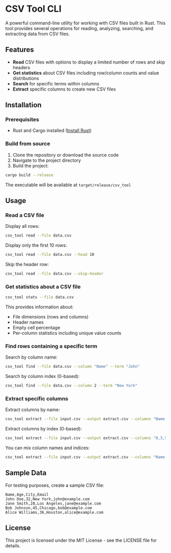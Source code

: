 # CSV Tool CLI

A powerful command-line utility for working with CSV files built in Rust. This tool provides several operations for reading, analyzing, searching, and extracting data from CSV files.

## Features

- **Read** CSV files with options to display a limited number of rows and skip headers
- **Get statistics** about CSV files including row/column counts and value distributions
- **Search** for specific terms within columns
- **Extract** specific columns to create new CSV files

## Installation

### Prerequisites

- Rust and Cargo installed ([Install Rust](https://www.rust-lang.org/tools/install))

### Build from source

1. Clone the repository or download the source code
2. Navigate to the project directory
3. Build the project:

```bash
cargo build --release
```

The executable will be available at `target/release/csv_tool`

## Usage

### Read a CSV file

Display all rows:

```bash
csv_tool read --file data.csv
```

Display only the first 10 rows:

```bash
csv_tool read --file data.csv --head 10
```

Skip the header row:

```bash
csv_tool read --file data.csv --skip-header
```

### Get statistics about a CSV file

```bash
csv_tool stats --file data.csv
```

This provides information about:
- File dimensions (rows and columns)
- Header names
- Empty cell percentage
- Per-column statistics including unique value counts

### Find rows containing a specific term

Search by column name:

```bash
csv_tool find --file data.csv --column "Name" --term "John"
```

Search by column index (0-based):

```bash
csv_tool find --file data.csv --column 2 --term "New York"
```

### Extract specific columns

Extract columns by name:

```bash
csv_tool extract --file input.csv --output extract.csv --columns "Name,Email,Phone"
```

Extract columns by index (0-based):

```bash
csv_tool extract --file input.csv --output extract.csv --columns "0,3,5"
```

You can mix column names and indices:

```bash
csv_tool extract --file input.csv --output extract.csv --columns "Name,3,Email"
```

## Sample Data

For testing purposes, create a sample CSV file:

```csv
Name,Age,City,Email
John Doe,32,New York,john@example.com
Jane Smith,28,Los Angeles,jane@example.com
Bob Johnson,45,Chicago,bob@example.com
Alice Williams,36,Houston,alice@example.com
```

## License

This project is licensed under the MIT License - see the LICENSE file for details.